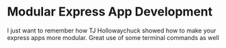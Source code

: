 Modular Express App Development
===============================

I just want to remember how TJ Hollowaychuck showed how to
make your express apps more modular. Great use of some terminal commands as well
